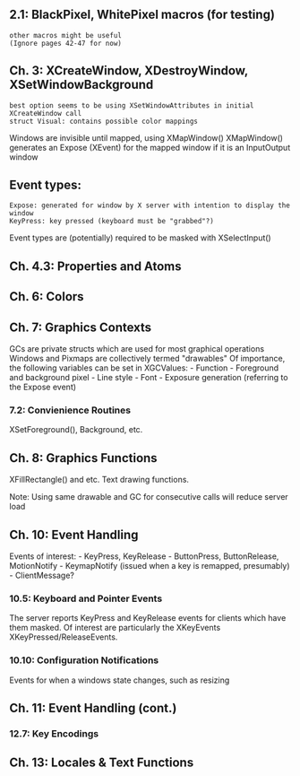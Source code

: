 ## 2.1: BlackPixel, WhitePixel macros (for testing)
    other macros might be useful
    (Ignore pages 42-47 for now)
## Ch. 3: XCreateWindow, XDestroyWindow, XSetWindowBackground
    best option seems to be using XSetWindowAttributes in initial XCreateWindow call
    struct Visual: contains possible color mappings

Windows are invisible until mapped, using XMapWindow()
XMapWindow() generates an Expose (XEvent) for the mapped window if it is an InputOutput window
## Event types:
    Expose: generated for window by X server with intention to display the window
    KeyPress: key pressed (keyboard must be "grabbed"?)

Event types are (potentially) required to be masked with XSelectInput()

## Ch. 4.3: Properties and Atoms

## Ch. 6: Colors

## Ch. 7: Graphics Contexts
GCs are private structs which are used for most graphical operations
Windows and Pixmaps are collectively termed "drawables"
Of importance, the following variables can be set in XGCValues:
    - Function
    - Foreground and background pixel
    - Line style
    - Font
    - Exposure generation (referring to the Expose event)

### 7.2: Convienience Routines
XSetForeground(), Background, etc.

## Ch. 8: Graphics Functions
XFillRectangle() and etc.
Text drawing functions.

Note: Using same drawable and GC for consecutive calls will reduce server load

## Ch. 10: Event Handling
Events of interest:
    - KeyPress, KeyRelease
    - ButtonPress, ButtonRelease, MotionNotify
    - KeymapNotify (issued when a key is remapped, presumably)
    - ClientMessage?

### 10.5: Keyboard and Pointer Events
The server reports KeyPress and KeyRelease events for clients which have them masked.
Of interest are particularly the XKeyEvents XKeyPressed/ReleaseEvents.

### 10.10: Configuration Notifications
Events for when a windows state changes, such as resizing

## Ch. 11: Event Handling (cont.)

### 12.7: Key Encodings

## Ch. 13: Locales & Text Functions
